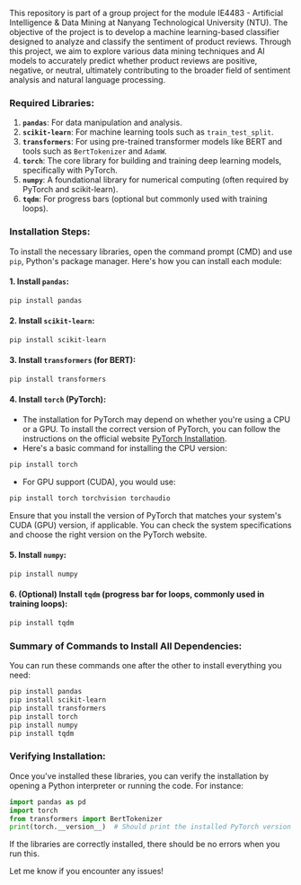 This repository is part of a group project for the module IE4483 - Artificial Intelligence & Data Mining at Nanyang Technological University (NTU). The objective of the project is to develop a machine learning-based classifier designed to analyze and classify the sentiment of product reviews. Through this project, we aim to explore various data mining techniques and AI models to accurately predict whether product reviews are positive, negative, or neutral, ultimately contributing to the broader field of sentiment analysis and natural language processing.

### Required Libraries:

1. **`pandas`**: For data manipulation and analysis.
2. **`scikit-learn`**: For machine learning tools such as `train_test_split`.
3. **`transformers`**: For using pre-trained transformer models like BERT and tools such as `BertTokenizer` and `AdamW`.
4. **`torch`**: The core library for building and training deep learning models, specifically with PyTorch.
5. **`numpy`**: A foundational library for numerical computing (often required by PyTorch and scikit-learn).
6. **`tqdm`**: For progress bars (optional but commonly used with training loops).

### Installation Steps:

To install the necessary libraries, open the command prompt (CMD) and use `pip`, Python's package manager. Here's how you can install each module:

#### 1. **Install `pandas`**:
```bash
pip install pandas
```

#### 2. **Install `scikit-learn`**:
```bash
pip install scikit-learn
```

#### 3. **Install `transformers` (for BERT)**:
```bash
pip install transformers
```

#### 4. **Install `torch` (PyTorch)**:
- The installation for PyTorch may depend on whether you're using a CPU or a GPU. To install the correct version of PyTorch, you can follow the instructions on the official website [PyTorch Installation](https://pytorch.org/get-started/locally/).
- Here's a basic command for installing the CPU version:
```bash
pip install torch
```
- For GPU support (CUDA), you would use:
```bash
pip install torch torchvision torchaudio
```

Ensure that you install the version of PyTorch that matches your system's CUDA (GPU) version, if applicable. You can check the system specifications and choose the right version on the PyTorch website.

#### 5. **Install `numpy`**:
```bash
pip install numpy
```

#### 6. **(Optional) Install `tqdm`** (progress bar for loops, commonly used in training loops):
```bash
pip install tqdm
```

### Summary of Commands to Install All Dependencies:

You can run these commands one after the other to install everything you need:

```bash
pip install pandas
pip install scikit-learn
pip install transformers
pip install torch
pip install numpy
pip install tqdm
```

### Verifying Installation:
Once you've installed these libraries, you can verify the installation by opening a Python interpreter or running the code. For instance:

```python
import pandas as pd
import torch
from transformers import BertTokenizer
print(torch.__version__)  # Should print the installed PyTorch version
```

If the libraries are correctly installed, there should be no errors when you run this.

Let me know if you encounter any issues!